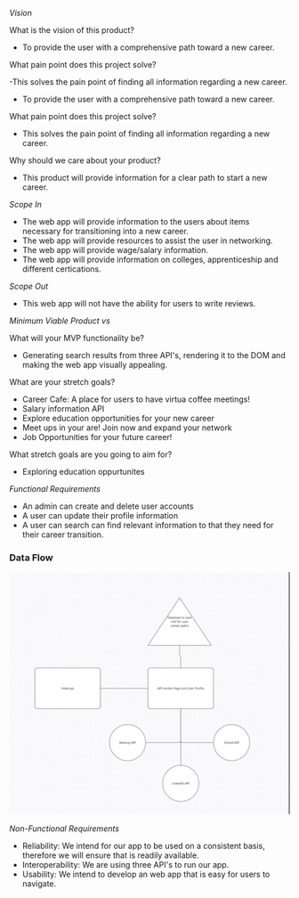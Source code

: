 *Vision*

What is the vision of this product?

- To provide the user with a comprehensive path toward a new career.

What pain point does this project solve?

-This solves the pain point of finding all information regarding a new career.

- To provide the user with a comprehensive path toward a new career.

What pain point does this project solve?
- This solves the pain point of finding all information regarding a new career.

Why should we care about your product?
- This product will provide information for a clear path to start a new career.


*Scope In*

- The web app will provide information to the users about items necessary for transitioning into a new career.
- The web app will provide resources to assist the user in networking.
- The web app will provide wage/salary information.
- The web app will provide information on colleges, apprenticeship and different certications.


*Scope Out*

- This web app will not have the ability for users to write reviews.


*Minimum Viable Product vs*

What will your MVP functionality be?

- Generating search results from three API's, rendering it to the DOM and making the web app visually appealing. 

What are your stretch goals?

- Career Cafe: A place for users to have virtua coffee meetings!
- Salary information API
- Explore education opportunities for your new career
- Meet ups in your are! Join now and expand your network
- Job Opportunities for your future career!

What stretch goals are you going to aim for?

- Exploring education oppurtunites

*Functional Requirements*

- An admin can create and delete user accounts
- A user can update their profile information
- A user can search can find relevant information to that they need for their career transition.

### Data Flow

![Data Flow](./dataflow.png)


*Non-Functional Requirements* 

- Reliability: We intend for our app to be used on a consistent basis, therefore we will ensure that is readily available. 
- Interoperability: We are using three API's to run our app.
- Usability: We intend to develop an web app that is easy for users to navigate.
